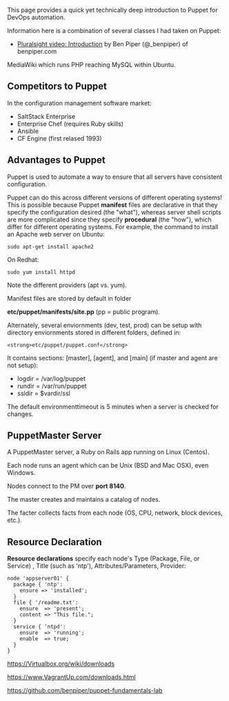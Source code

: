 This page provides a quick yet technically deep introduction to Puppet for DevOps automation.

Information here is a combination of several classes I had taken on Puppet:

* <a target="_blank" href="http://www.pluralsight.com/courses/puppet-system-administrators-fundamentals">
  Pluralsight video: Introduction</a> 
  by Ben Piper (@_benpiper) of benpiper.com

MediaWiki which runs PHP reaching MySQL within Ubuntu.


## <a name="Competitors"> Competitors to Puppet</a>
In the configuration management software market:

* SaltStack Enterprise
* Enterprise Chef (requires Ruby skills)
* Ansible 
* CF Engine (first relased 1993)

## <a name="Advantages"> Advantages to Puppet</a>

Puppet is used to automate a way to ensure that all servers have consistent configuration.

Puppet can do this across different versions of different operating systems!
This is possible because Puppet <strong>manifest</strong> files are declarative in that they 
specify the configuration desired (the "what"),
whereas server shell scripts are more complicated since they specify <strong>procedural</strong> (the "how"),
which differ for different operating systems. For example, the command to install an Apache web server on Ubuntu:

```
sudo apt-get install apache2
```

On Redhat:

```
sudo yum install httpd
```

Note the different providers (apt vs. yum).

Manifest files are stored by default in folder 

  <strong>etc/puppet/manifests/site.pp</strong> (pp = public program).
  
Alternately, several enviornments (dev, test, prod) 
can be setup with directory enviornments stored in different folders,
defined in:

    <strong>etc/puppet/puppet.conf</strong>

It contains sections: [master], [agent], and [main] (if master and agent are not setup):

  * logdir = /var/log/puppet
  * rundir = /var/run/puppet
  * ssldir = $vardir/ssl

The default environmenttimeout is 5 minutes when a server is checked for changes.


## <a name="PuppetMaster"> PuppetMaster Server</a>
A PuppetMaster server, a Ruby on Rails app running on Linux (Centos).

Each node runs an agent which can be Unix (BSD and Mac OSX), even Windows.

Nodes connect to the PM over <strong>port 8140</strong>.

The master creates and maintains a catalog of nodes.

The facter collects facts from each node (OS, CPU, network, block devices, etc.).

 
## <a name="Declaration"> Resource Declaration</a>
<strong> Resource declarations</strong> specify each node's
Type (Package, File, or Service) , Title (such as 'ntp'), Attributes/Parameters, Provider:

```
node 'appserver01' {
  package { 'ntp':
    ensure => 'installed';
  }
  file { '/readme.txt':
    ensure  => 'present';
    content => "This file.";
  }
  service { 'ntpd':
    ensure  => 'running';
    enable  => true;
  }
}
```

https://Virtualbox.org/wiki/downloads

https://www.VagrantUp.com/downloads.html

https://github.com/benpiper/puppet-fundamentals-lab


 
